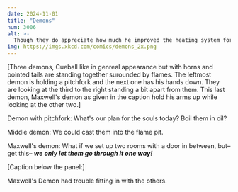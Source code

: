```yaml
---
date: 2024-11-01
title: "Demons"
num: 3006
alt: >-
  Though they do appreciate how much he improved the heating system for the flame pit.
img: https://imgs.xkcd.com/comics/demons_2x.png
---
```

[Three demons, Cueball like in genreal appearance but with horns and pointed tails are standing together surounded by flames. The leftmost demon is holding a pitchfork and the next one has his hands down. They are looking at the third to the right standing a bit apart from them. This last demon, Maxwell's demon as given in the caption hold his arms up while looking at the other two.]

Demon with pitchfork: What's our plan for the souls today? Boil them in oil?

Middle demon: We could cast them into the flame pit.

Maxwell's demon: What if we set up two rooms with a door in between, but– get this– ***we only let them go through it one way!***

[Caption below the panel:]

Maxwell's Demon had trouble fitting in with the others.